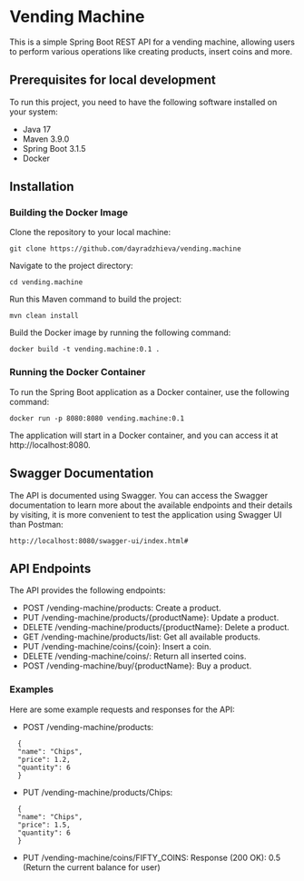 # Vending Machine

This is a simple Spring Boot REST API for a vending machine, 
allowing users to perform various operations like creating products, insert coins and more.

## Prerequisites for local development

To run this project, you need to have the following software installed on your system:

- Java 17
- Maven 3.9.0
- Spring Boot 3.1.5
- Docker

## Installation

### Building the Docker Image

Clone the repository to your local machine:

    git clone https://github.com/dayradzhieva/vending.machine

Navigate to the project directory:

    cd vending.machine

Run this Maven command to build the project:

    mvn clean install

Build the Docker image by running the following command:

    docker build -t vending.machine:0.1 .

### Running the Docker Container

To run the Spring Boot application as a Docker container, use the following command:

    docker run -p 8080:8080 vending.machine:0.1
The application will start in a Docker container, and you can access it at http://localhost:8080.

## Swagger Documentation

The API is documented using Swagger.
You can access the Swagger documentation to learn more about the available endpoints and their details by visiting,
it is more convenient to test the application using Swagger UI than Postman:

    http://localhost:8080/swagger-ui/index.html#

## API Endpoints

The API provides the following endpoints:

- POST /vending-machine/products: Create a product.
- PUT /vending-machine/products/{productName}: Update a product.
- DELETE /vending-machine/products/{productName}: Delete a product.
- GET /vending-machine/products/list: Get all available products.
- PUT /vending-machine/coins/{coin}: Insert a coin.
- DELETE /vending-machine/coins/: Return all inserted coins.
- POST /vending-machine/buy/{productName}: Buy a product.

### Examples
Here are some example requests and responses for the API:

- POST /vending-machine/products:
```
  {
  "name": "Chips",
  "price": 1.2,
  "quantity": 6
  }
  ```
- PUT /vending-machine/products/Chips:
```
  {
  "name": "Chips",
  "price": 1.5,
  "quantity": 6
  }
  ```
- PUT /vending-machine/coins/FIFTY_COINS:
  Response (200 OK): 0.5 (Return the current balance for user)


    